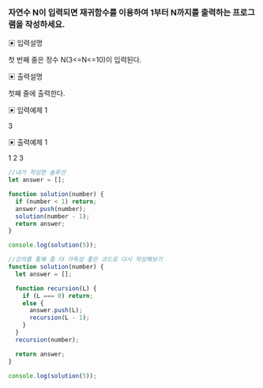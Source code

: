 ### 자연수 N이 입력되면 재귀함수를 이용하여 1부터 N까지를 출력하는 프로그램을 작성하세요.

▣ 입력설명

첫 번째 줄은 정수 N(3<=N<=10)이 입력된다.

▣ 출력설명

첫째 줄에 출력한다.

▣ 입력예제 1

3

▣ 출력예제 1

1 2 3

```javascript
//내가 작성한 솔루션
let answer = [];

function solution(number) {
  if (number < 1) return;
  answer.push(number);
  solution(number - 1);
  return answer;
}

console.log(solution(5));
```

```javascript
//강의를 통해 좀 더 가독성 좋은 코드로 다시 작성해보기
function solution(number) {
  let answer = [];

  function recursion(L) {
    if (L === 0) return;
    else {
      answer.push(L);
      recursion(L - 1);
    }
  }
  recursion(number);

  return answer;
}

console.log(solution(5));
```
